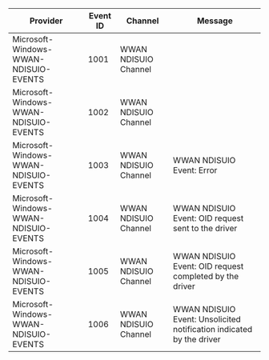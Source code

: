 Provider                               |  Event ID  |  Channel               |  Message
---------------------------------------|------------|------------------------|----------------------------------------------------------------------
Microsoft-Windows-WWAN-NDISUIO-EVENTS  |  1001      |  WWAN NDISUIO Channel  |
Microsoft-Windows-WWAN-NDISUIO-EVENTS  |  1002      |  WWAN NDISUIO Channel  |
Microsoft-Windows-WWAN-NDISUIO-EVENTS  |  1003      |  WWAN NDISUIO Channel  |  WWAN NDISUIO Event: Error
Microsoft-Windows-WWAN-NDISUIO-EVENTS  |  1004      |  WWAN NDISUIO Channel  |  WWAN NDISUIO Event: OID request sent to the driver
Microsoft-Windows-WWAN-NDISUIO-EVENTS  |  1005      |  WWAN NDISUIO Channel  |  WWAN NDISUIO Event: OID request completed by the driver
Microsoft-Windows-WWAN-NDISUIO-EVENTS  |  1006      |  WWAN NDISUIO Channel  |  WWAN NDISUIO Event: Unsolicited notification indicated by the driver